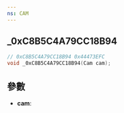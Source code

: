 ```yaml
---
ns: CAM
---
```

## _0xC8B5C4A79CC18B94

```c
// 0xC8B5C4A79CC18B94 0x44473EFC
void _0xC8B5C4A79CC18B94(Cam cam);
```


## 參數
* **cam**: 

